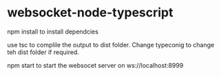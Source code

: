 # websocket-node-typescript

npm install to install dependcies

use tsc to complile the output to dist folder. Change typeconig to change teh dist folder if required.

npm start to start the websocet server on ws://localhost:8999

